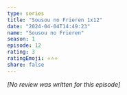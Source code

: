 ```yaml
---
type: series
title: "Sousou no Frieren 1x12"
date: "2024-04-04T14:49:23"
name: "Sousou no Frieren"
season: 1
episode: 12
rating: 3
ratingEmoji: ⭐️⭐️⭐️
share: false
---
```


*[No review was written for this episode]*
